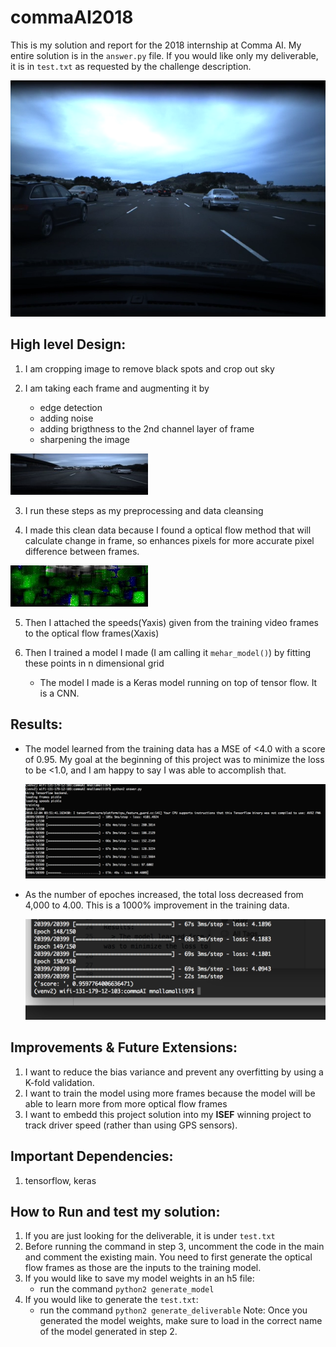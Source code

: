 # commaAI2018
This is my solution and report for the 2018 internship at Comma AI. My entire solution is in the `answer.py` file. 
If you would like only my deliverable, it is in `test.txt` as requested by the challenge description. 

![alt text](https://github.com/mnallamalli97/commaAI2018/blob/master/pics_for_readme/original.png "given frame")

## High level Design: 

1. I am cropping image to remove black spots and crop out sky

2. I am taking each frame and augmenting it by
	+ edge detection
	+ adding noise
	+ adding brigthness to the 2nd channel layer of frame
	+ sharpening the image
  
  ![alt text](https://github.com/mnallamalli97/commaAI2018/blob/master/pics_for_readme/cleaned.jpg "cleaned frame")

3. I run these steps as my preprocessing and data cleansing

4. I made this clean data because I found a optical flow method that will calculate change in frame, so enhances pixels for more accurate pixel difference between frames. 

  ![alt text](https://github.com/mnallamalli97/commaAI2018/blob/master/pics_for_readme/frame9459.jpg "optical flow")

5. Then I attached the speeds(Yaxis) given from the training video frames to the optical flow frames(Xaxis)

6. Then I trained a model I made (I am calling it `mehar_model()`) by fitting these points in n dimensional grid
	+ The model I made is a Keras model running on top of tensor flow. It is a CNN.
  
## Results: 
+ The model learned from the training data  has a MSE of <4.0 with a score of 0.95. My goal at the beginning of this project was to minimize the loss to be <1.0, and I am happy to say I was able to accomplish that. 
  
  ![alt text](https://github.com/mnallamalli97/commaAI2018/blob/master/pics_for_readme/first.png "see loss after first epoch")
  
+ As the number of epoches increased, the total loss decreased from 4,000 to 4.00. This is a 1000% improvement in the training data. 
  
  ![alt text](https://github.com/mnallamalli97/commaAI2018/blob/master/pics_for_readme/last.png "see loss after 150th")
  

## Improvements & Future Extensions:

1. I want to reduce the bias variance and prevent any overfitting by using a K-fold validation.
2. I want to train the model using more frames because the model will be able to learn more from more optical flow frames
3. I want to embedd this project solution into my **ISEF** winning project to track driver speed (rather than using GPS sensors).

## Important Dependencies: 

1. tensorflow, keras 

## How to Run and test my solution:

1. If you are just looking for the deliverable, it is under `test.txt`
2. Before running the command in step 3, uncomment the code in the main and comment the existing main. You need to first generate the optical flow frames as those are the inputs to the training model. 
3. If you would like to save my model weights in an h5 file:
	+ run the command `python2 generate_model`
4. If you would like to generate the `test.txt`:
	+ run the command `python2 generate_deliverable`
	Note: Once you generated the model weights, make sure to load in the correct name of the model generated in step 2.
